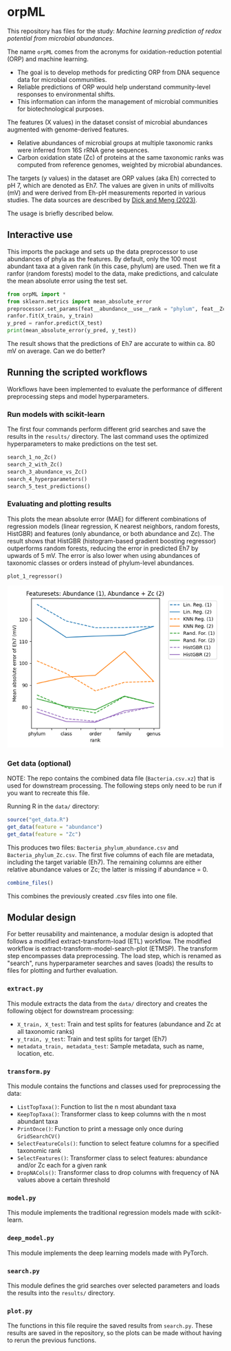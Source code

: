 # orpML

This repository has files for the study:
*Machine learning prediction of redox potential from microbial abundances*.

The name `orpML` comes from the acronyms for oxidation-reduction potential (ORP) and machine learning.
- The goal is to develop methods for predicting ORP from DNA sequence data for microbial communities.
- Reliable predictions of ORP would help understand community-level responses to environmental shifts.
- This information can inform the management of microbial communities for biotechnological purposes.

The features (X values) in the dataset consist of microbial abundances augmented with genome-derived features.
- Relative abundances of microbial groups at multiple taxonomic ranks were inferred from 16S rRNA gene sequences.
- Carbon oxidation state (Zc) of proteins at the same taxonomic ranks was computed from reference genomes, weighted by microbial abundances.

The targets (y values) in the dataset are ORP values (aka Eh) corrected to pH 7, which are denoted as Eh7.
The values are given in units of millivolts (mV) and were derived from Eh-pH measurements reported in various studies.
The data sources are described by [Dick and Meng (2023)](https://doi.org/10.1128/msystems.00014-23).

The usage is briefly described below.

## Interactive use

This imports the package and sets up the data preprocessor to use abundances of phyla as the features.
By default, only the 100 most abundant taxa at a given rank (in this case, phylum) are used.
Then we fit a ranfor (random forests) model to the data, make predictions, and calculate the mean absolute error using the test set.

```python
from orpML import *
from sklearn.metrics import mean_absolute_error
preprocessor.set_params(feat__abundance__use__rank = "phylum", feat__Zc__use__rank = None)
ranfor.fit(X_train, y_train)
y_pred = ranfor.predict(X_test)
print(mean_absolute_error(y_pred, y_test))
```

The result shows that the predictions of Eh7 are accurate to within ca. 80 mV on average.
Can we do better?

## Running the scripted workflows

Workflows have been implemented to evaluate the performance of different preprocessing steps and model hyperparameters.

### Run models with scikit-learn

The first four commands perform different grid searches and save the results in the `results/` directory.
The last command uses the optimized hyperparameters to make predictions on the test set.

```python
search_1_no_Zc()
search_2_with_Zc()
search_3_abundance_vs_Zc()
search_4_hyperparameters()
search_5_test_predictions()
```

### Evaluating and plotting results

This plots the mean absolute error (MAE) for different combinations of regression models (linear regression, K nearest neighbors, random forests, HistGBR) and features (only abundance, or both abundance and Zc).
The result shows that HistGBR (histogram-based gradient boosting regressor) outperforms random forests, reducing the error in predicted Eh7 by upwards of 5 mV.
The error is also lower when using abundances of taxonomic classes or orders instead of phylum-level abundances.

```python
plot_1_regressor()
```

<img src="assets/plot_1_regressor.png" alt="Mean absolute error of Eh7 for different regression models" width="600" />

### Get data (optional)

NOTE: The repo contains the combined data file (`Bacteria.csv.xz`) that is used for downstream processing.
The following steps only need to be run if you want to recreate this file.

Running R in the `data/` directory:

```R
source("get_data.R")
get_data(feature = "abundance")
get_data(feature = "Zc")
```

This produces two files: `Bacteria_phylum_abundance.csv` and `Bacteria_phylum_Zc.csv`.
The first five columns of each file are metadata, including the target variable (Eh7).
The remaining columns are either relative abundance values or Zc; the latter is missing if abundance = 0.

```R
combine_files()
```

This combines the previously created .csv files into one file.

## Modular design

For better reusability and maintenance, a modular design is adopted that follows a modified extract-transform-load (ETL) workflow.
The modified workflow is extract-transform-model-search-plot (ETMSP).
The transform step encompasses data preprocessing.
The load step, which is renamed as "search", runs hyperparameter searches and saves (loads) the results to files for plotting and further evaluation.

### `extract.py`
This module extracts the data from the `data/` directory and creates the following object for downstream processing:

- `X_train, X_test`: Train and test splits for features (abundance and Zc at all taxonomic ranks)
- `y_train, y_test`: Train and test splits for target (Eh7)
- `metadata_train, metadata_test`: Sample metadata, such as name, location, etc.

### `transform.py`
This module contains the functions and classes used for preprocessing the data:

- `ListTopTaxa()`: Function to list the n most abundant taxa
- `KeepTopTaxa()`: Transformer class to keep columns with the n most abundant taxa
- `PrintOnce()`: Function to print a message only once during `GridSearchCV()`
- `SelectFeatureCols()`: function to select feature columns for a specified taxonomic rank
- `SelectFeatures()`: Transformer class to select features: abundance and/or Zc each for a given rank
- `DropNACols()`: Transformer class to drop columns with frequency of NA values above a certain threshold

### `model.py`
This module implements the traditional regression models made with scikit-learn.

### `deep_model.py`
This module implements the deep learning models made with PyTorch.

### `search.py`
This module defines the grid searches over selected parameters and loads the results into the `results/` directory.

### `plot.py`
The functions in this file require the saved results from `search.py`.
These results are saved in the repository, so the plots can be made without having to rerun the previous functions.
